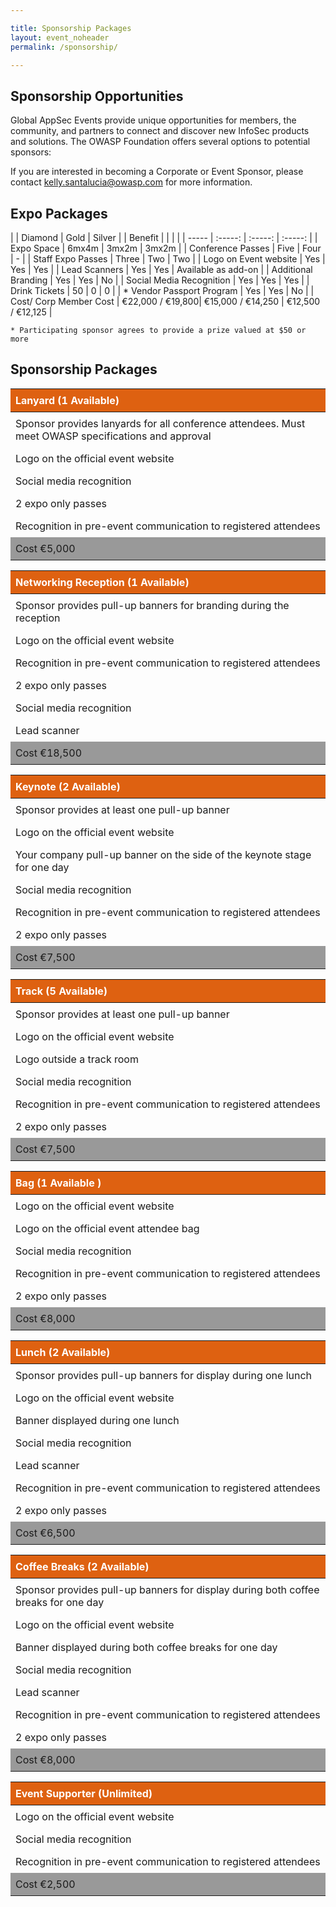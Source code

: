 ```yaml
---

title: Sponsorship Packages
layout: event_noheader
permalink: /sponsorship/

---
```


<style type="text/css">
table {
		width: 100%;
		margin-bottom: 1em;				
	}
th, td {
			padding: 0.5em;		
		}
thead tr {
				background: #de6111;
				color: #fff;
		}
thead th {
				text-align: left;
				font-weight: bold;
		}
tbody tr:last-child {
	background: #999 !important;
}
</style>
## Sponsorship Opportunities

Global AppSec Events provide unique opportunities for members, the community, and partners to connect and discover new InfoSec products and solutions. The OWASP Foundation offers several options to potential sponsors:

If you are interested in becoming a Corporate or Event Sponsor, please contact
[kelly.santalucia@owasp.com](mailto:kelly.santalucia@owasp.com?subject=Sponsorship%20Interest) for more information.

## Expo Packages

|  | Diamond | Gold | Silver |
| Benefit | | | |
| ----- | :-----: | :-----: | :-----: |
| Expo Space | 6mx4m | 3mx2m | 3mx2m |
| Conference Passes | Five  | Four  | - |
| Staff Expo Passes | Three | Two | Two |
| Logo on Event website | Yes | Yes | Yes |
| Lead Scanners | Yes | Yes | Available as add-on |
| Additional Branding | Yes | Yes | No |
| Social Media Recognition | Yes | Yes | Yes |
| Drink Tickets | 50 | 0 | 0 |
| * Vendor Passport Program | Yes | Yes | No |
| Cost/ Corp Member Cost | &euro;22,000 / &euro;19,800| &euro;15,000 / &euro;14,250 | &euro;12,500 / &euro;12,125 |

    * Participating sponsor agrees to provide a prize valued at $50 or more

## Sponsorship Packages

| Lanyard (1 Available) |
| ---- |
| Sponsor provides lanyards for all conference attendees. Must meet OWASP specifications and approval |
| Logo on the official event website |
| Social media recognition |
|  2 expo only passes |
| Recognition in pre-event communication to registered attendees |
| Cost &euro;5,000 |


| Networking Reception (1 Available) |
| ---- |
| Sponsor provides pull-up banners for branding during the reception |
| Logo on the official event website |
| Recognition in pre-event communication to registered attendees |
| 2 expo only passes |
| Social media recognition |
| Lead scanner |
| Cost &euro;18,500 |


| Keynote (2 Available) |
| ---- |
| Sponsor provides at least one pull-up banner |
| Logo on the official event website |
| Your company pull-up banner on the side of the keynote stage for one day |
| Social media recognition |
| Recognition in pre-event communication to registered attendees |
| 2 expo only passes |
| Cost &euro;7,500 |


| Track (5 Available) |
| ---- |
| Sponsor provides at least one pull-up banner |
| Logo on the official event website |
| Logo outside a track room |
| Social media recognition |
| Recognition in pre-event communication to registered attendees |
| 2 expo only passes |
| Cost &euro;7,500 |


| Bag (1 Available ) |
| ---- | 
| Logo on the official event website |
| Logo on the official event attendee bag |
| Social media recognition |
| Recognition in pre-event communication to registered attendees |
| 2 expo only passes |
| Cost &euro;8,000 |


| Lunch (2 Available) |
| --- |
| Sponsor provides pull-up banners for display during one lunch |
| Logo on the official event website |
| Banner displayed during one lunch |
| Social media recognition |
| Lead scanner |
| Recognition in pre-event communication to registered attendees |
| 2 expo only passes |
| Cost &euro;6,500 |


| Coffee Breaks (2 Available) |
| --- |
| Sponsor provides pull-up banners for display during both coffee breaks for one day |
| Logo on the official event website | 
| Banner displayed during both coffee breaks for one day |
| Social media recognition |
| Lead scanner |
| Recognition in pre-event communication to registered attendees |
| 2 expo only passes |
| Cost &euro;8,000 |


| Event Supporter (Unlimited) |
| --- |
| Logo on the official event website |
| Social media recognition |
| Recognition in pre-event communication to registered attendees |
| Cost &euro;2,500 |

